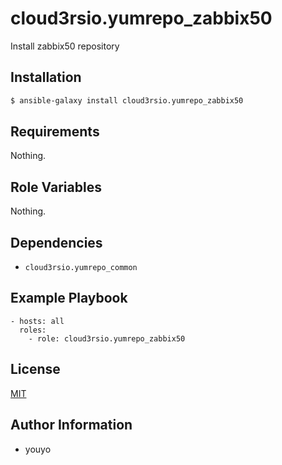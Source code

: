 cloud3rsio.yumrepo_zabbix50
=========

Install zabbix50 repository

Installation
------------

```bash
$ ansible-galaxy install cloud3rsio.yumrepo_zabbix50
```

Requirements
------------

Nothing.

Role Variables
--------------

Nothing.

Dependencies
------------

- `cloud3rsio.yumrepo_common`

Example Playbook
----------------

```
- hosts: all
  roles:
    - role: cloud3rsio.yumrepo_zabbix50
```

License
-------

[MIT](LICENSE)

Author Information
------------------

- youyo
